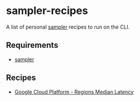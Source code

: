 # sampler-recipes
A list of personal [sampler](https://github.com/sqshq/sampler) recipes to run on the CLI.

## Requirements
- [sampler](https://github.com/sqshq/sampler)

## Recipes
- [Google Cloud Platform - Regions Median Latency](gcping.yml)
